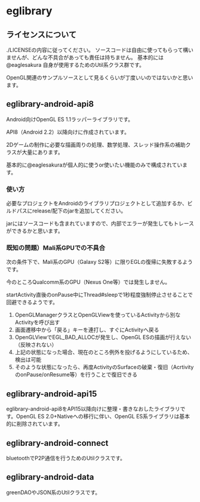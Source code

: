 # eglibrary

## ライセンスについて
./LICENSEの内容に従ってください。
ソースコードは自由に使ってもらって構いませんが、どんな不具合があっても責任は持ちません。
基本的には @eaglesakura 自身が使用するためのUtil系クラス群です。

OpenGL関連のサンプルソースとして見るくらいが丁度いいのではないかと思います。

## eglibrary-android-api8

Android向けOpenGL ES 1.1ラッパーライブラリです。

API8（Android 2.2）以降向けに作成されています。

2Dゲームの制作に必要な描画周りの処理、数学処理、スレッド操作系の補助クラスが大量にあります。

基本的に@eaglesakuraが個人的に使うor使いたい機能のみで構成されています。

### 使い方

必要なプロジェクトをAndroidのライブラリプロジェクトとして追加するか、ビルドパスにrelease/配下のjarを追加してください。

jarにはソースコードも含まれていますので、内部でエラーが発生してもトレースができるかと思います。

### 既知の問題）Mali系GPUでの不具合

次の条件下で、Mali系のGPU（Galaxy S2等）に限りEGLの復帰に失敗するようです。

今のところQualcomm系のGPU（Nexus One等）では発生しません。

startActivity直後のonPause中にThread#sleepで1秒程度強制停止させることで回避できるようです。

1. OpenGLManagerクラスとOpenGLViewを使っているActivityから別なActivityを呼び出す
1. 画面遷移中から「戻る」キーを連打し、すぐにActivityへ戻る
1. OpenGLViewでEGL_BAD_ALLOCが発生し、OpenGL ESの描画が行えない（反映されない）
1. 上記の状態になった場合、現在のところ例外を投げるようにしているため、検出は可能
1. そのような状態になったら、再度ActivityのSurfaceの破棄・復旧（AcrtivityのonPause/onResume等）を行うことで復旧できる

## eglibrary-android-api15

eglibrary-android-api8をAPI15以降向けに整理・書きなおしたライブラリです。OpenGL ES 2.0+Nativeへの移行に伴い、OpenGL ES系ライブラリは基本的に削除されています。

## eglibrary-android-connect

bluetoothでP2P通信を行うためのUtilクラスです。


## eglibrary-android-data

greenDAOやJSON系のUtilクラスです。
